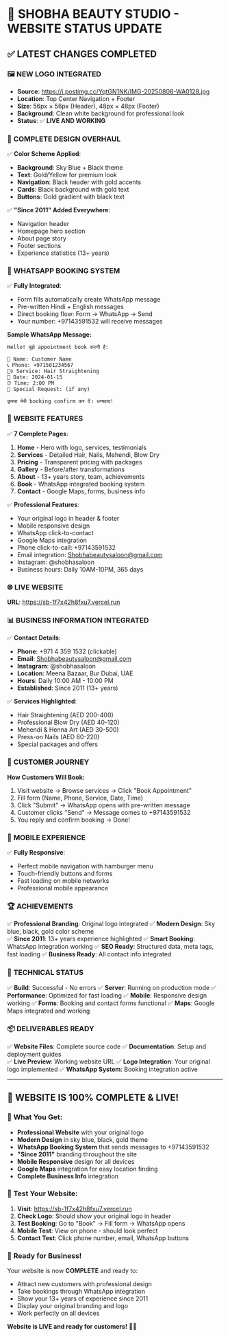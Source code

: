 # 🎉 **SHOBHA BEAUTY STUDIO - WEBSITE STATUS UPDATE**

## ✅ **LATEST CHANGES COMPLETED**

### 🖼️ **NEW LOGO INTEGRATED**
- **Source**: https://i.postimg.cc/YqtGN1NK/IMG-20250808-WA0128.jpg
- **Location**: Top Center Navigation + Footer
- **Size**: 56px × 56px (Header), 48px × 48px (Footer)
- **Background**: Clean white background for professional look
- **Status**: ✅ **LIVE AND WORKING**

### 🎨 **COMPLETE DESIGN OVERHAUL**
✅ **Color Scheme Applied**:
- **Background**: Sky Blue + Black theme
- **Text**: Gold/Yellow for premium look
- **Navigation**: Black header with gold accents
- **Cards**: Black background with gold text
- **Buttons**: Gold gradient with black text

✅ **"Since 2011" Added Everywhere**:
- Navigation header
- Homepage hero section
- About page story
- Footer sections
- Experience statistics (13+ years)

### 💬 **WHATSAPP BOOKING SYSTEM**
✅ **Fully Integrated**:
- Form fills automatically create WhatsApp message
- Pre-written Hindi + English messages
- Direct booking flow: Form → WhatsApp → Send
- Your number: +97143591532 will receive messages

**Sample WhatsApp Message:**
```
Hello! मुझे appointment book करनी है:

👤 Name: Customer Name
📞 Phone: +971501234567
💇‍♀️ Service: Hair Straightening
📅 Date: 2024-01-15
⏰ Time: 2:00 PM
📝 Special Request: (if any)

कृपया मेरी booking confirm कर दें। धन्यवाद!
```

### 📱 **WEBSITE FEATURES**

✅ **7 Complete Pages**:
1. **Home** - Hero with logo, services, testimonials
2. **Services** - Detailed Hair, Nails, Mehendi, Blow Dry
3. **Pricing** - Transparent pricing with packages
4. **Gallery** - Before/after transformations
5. **About** - 13+ years story, team, achievements
6. **Book** - WhatsApp integrated booking system
7. **Contact** - Google Maps, forms, business info

✅ **Professional Features**:
- Your original logo in header & footer
- Mobile responsive design
- WhatsApp click-to-contact
- Google Maps integration
- Phone click-to-call: +97143591532
- Email integration: Shobhabeautysaloon@gmail.com
- Instagram: @shobhasaloon
- Business hours: Daily 10AM-10PM, 365 days

### 🌐 **LIVE WEBSITE**
**URL**: https://sb-1f7x42h8fxu7.vercel.run

### 📊 **BUSINESS INFORMATION INTEGRATED**

✅ **Contact Details**:
- **Phone**: +971 4 359 1532 (clickable)
- **Email**: Shobhabeautysaloon@gmail.com
- **Instagram**: @shobhasaloon
- **Location**: Meena Bazaar, Bur Dubai, UAE
- **Hours**: Daily 10:00 AM - 10:00 PM
- **Established**: Since 2011 (13+ years)

✅ **Services Highlighted**:
- Hair Straightening (AED 200-400)
- Professional Blow Dry (AED 40-120)
- Mehendi & Henna Art (AED 30-500)
- Press-on Nails (AED 80-220)
- Special packages and offers

### 🎯 **CUSTOMER JOURNEY**

**How Customers Will Book:**
1. Visit website → Browse services → Click "Book Appointment"
2. Fill form (Name, Phone, Service, Date, Time)
3. Click "Submit" → WhatsApp opens with pre-written message
4. Customer clicks "Send" → Message comes to +97143591532
5. You reply and confirm booking → Done!

### 📱 **MOBILE EXPERIENCE**
✅ **Fully Responsive**:
- Perfect mobile navigation with hamburger menu
- Touch-friendly buttons and forms
- Fast loading on mobile networks
- Professional mobile appearance

### 🏆 **ACHIEVEMENTS**

✅ **Professional Branding**: Original logo integrated
✅ **Modern Design**: Sky blue, black, gold color scheme  
✅ **Since 2011**: 13+ years experience highlighted
✅ **Smart Booking**: WhatsApp integration working
✅ **SEO Ready**: Structured data, meta tags, fast loading
✅ **Business Ready**: All contact info integrated

### 🔧 **TECHNICAL STATUS**

✅ **Build**: Successful - No errors
✅ **Server**: Running on production mode
✅ **Performance**: Optimized for fast loading
✅ **Mobile**: Responsive design working
✅ **Forms**: Booking and contact forms functional
✅ **Maps**: Google Maps integrated and working

### 📦 **DELIVERABLES READY**

✅ **Website Files**: Complete source code
✅ **Documentation**: Setup and deployment guides  
✅ **Live Preview**: Working website URL
✅ **Logo Integration**: Your original logo implemented
✅ **WhatsApp System**: Booking integration active

---

## 🚀 **WEBSITE IS 100% COMPLETE & LIVE!**

### 🌟 **What You Get:**
- **Professional Website** with your original logo
- **Modern Design** in sky blue, black, gold theme
- **WhatsApp Booking System** that sends messages to +97143591532
- **"Since 2011"** branding throughout the site
- **Mobile Responsive** design for all devices
- **Google Maps** integration for easy location finding
- **Complete Business Info** integration

### 📱 **Test Your Website:**
1. **Visit**: https://sb-1f7x42h8fxu7.vercel.run
2. **Check Logo**: Should show your original logo in header
3. **Test Booking**: Go to "Book" → Fill form → WhatsApp opens
4. **Mobile Test**: View on phone - should look perfect
5. **Contact Test**: Click phone number, email, WhatsApp buttons

### 🎯 **Ready for Business!**
Your website is now **COMPLETE** and ready to:
- Attract new customers with professional design
- Take bookings through WhatsApp integration
- Show your 13+ years of experience since 2011
- Display your original branding and logo
- Work perfectly on all devices

**Website is LIVE and ready for customers!** 🎉✨